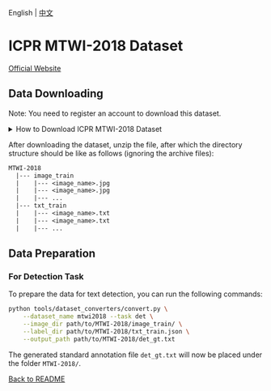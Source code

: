 English | [中文](../../cn/datasets/mtwi2018_CN.md)

# ICPR MTWI-2018 Dataset
[Official Website](https://tianchi.aliyun.com/competition/entrance/231651/introduction)

## Data Downloading
Note: You need to register an account to download this dataset.

<details>
    <summary>How to Download ICPR MTWI-2018 Dataset</summary>

The ICPR MTWI-2018 images dataset can be downloaded from [here](https://tianchi.aliyun.com/dataset/137084?t=1687249173526).

The ICPR MTWI dataset has derived three tasks: Text Line(column) Recognition of Web Images, Text Detection of Web Images, and End to End Text Detection and Recognition of Web Images. The three tasks share the same training data: `mtwi_train.zip`; For test data, task1 has test data: `mtwi_task1.zip`, and task2/3 share the same test data: `mtwi_task2_3.zip`. For now, we will consider and download only the training data `mtw_train.zip`.

</details>

After downloading the dataset, unzip the file, after which the directory structure should be like as follows (ignoring the archive files):
```txt
MTWI-2018
  |--- image_train
  |    |--- <image_name>.jpg
  |    |--- <image_name>.jpg
  |    |--- ...
  |--- txt_train
  |    |--- <image_name>.txt
  |    |--- <image_name>.txt
  |    |--- ...
```

## Data Preparation

### For Detection Task

To prepare the data for text detection, you can run the following commands:

```bash
python tools/dataset_converters/convert.py \
    --dataset_name mtwi2018 --task det \
    --image_dir path/to/MTWI-2018/image_train/ \
    --label_dir path/to/MTWI-2018/txt_train.json \
    --output_path path/to/MTWI-2018/det_gt.txt
```

The generated standard annotation file `det_gt.txt` will now be placed under the folder `MTWI-2018/`.

[Back to README](../../../tools/dataset_converters/README.md)
